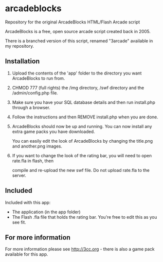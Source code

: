 # arcadeblocks

Repository for the original ArcadeBlocks HTML/Flash Arcade script

ArcadeBlocks is a free, open source arcade script created back in 2005.

There is a branched version of this script, renamed "3arcade" available in my repository.


## Installation

1. Upload the contents of the 'app' folder to the directory you want ArcadeBlocks to run from.

2. CHMOD 777 (full rights) the /img directory, /swf directory and the /admin/config.php file.

3. Make sure you have your SQL database details and then run install.php through a browser.

4. Follow the instructions and then REMOVE install.php when you are done.

5. ArcadeBlocks should now be up and running. You can now install any extra game packs you have downloaded.

   You can easily edit the look of ArcadeBlocks by changing the title.png and another.png images.

6. If you want to change the look of the rating bar, you will need to open rate.fla in flash, then

   compile and re-upload the new swf file. Do not upload rate.fla to the server.


## Included

Included with this app:
- The application (in the app folder)
- The Flash .fla file that holds the rating bar. You're free to edit this as you see fit.

## For more information

For more information please see http://3cc.org - there is also a game pack available for this app.
